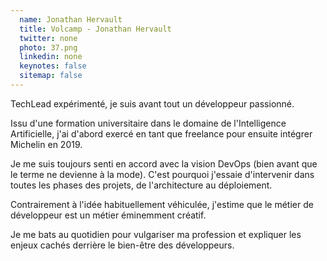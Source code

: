 ```yaml
---
  name: Jonathan Hervault
  title: Volcamp - Jonathan Hervault
  twitter: none
  photo: 37.png
  linkedin: none
  keynotes: false
  sitemap: false
---
```

TechLead expérimenté, je suis avant tout un développeur passionné.

Issu d'une formation universitaire dans le domaine de l'Intelligence Artificielle, j'ai d'abord exercé en tant que freelance pour ensuite intégrer Michelin en 2019.

Je me suis toujours senti en accord avec la vision DevOps (bien avant que le terme ne devienne à la mode). C'est pourquoi j'essaie d'intervenir dans toutes les phases des projets, de l'architecture au déploiement.

Contrairement à l'idée habituellement véhiculée, j'estime que le métier de développeur est un métier éminemment créatif.

Je me bats au quotidien pour vulgariser ma profession et expliquer les enjeux cachés derrière le bien-être des développeurs.

